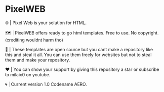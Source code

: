 # PixelWEB
🌐 | Pixel Web is your solution for HTML.

🗺️ | PixelWEB offers ready to go html templates. Free to use. No copyright. (crediting wouldnt harm tho)

📂 | These templates are open source but you cant make a repository like this and steal it all. You can use them freely for websites but not to steal them and make your repository.

❤️ | You can show your support by giving this repository a star or subscribe to milaix0 on youtube.

🌀 | Current version 1.0 Codename AERO.
